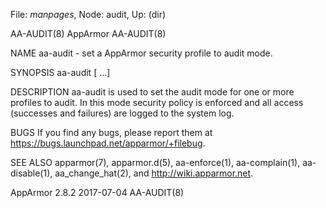 File: *manpages*,  Node: audit,  Up: (dir)

AA-AUDIT(8)                        AppArmor                        AA-AUDIT(8)



NAME
       aa-audit - set a AppArmor security profile to audit mode.

SYNOPSIS
       aa-audit <executable> [<executable> ...]

DESCRIPTION
       aa-audit is used to set the audit mode for one or more profiles to
       audit.  In this mode security policy is enforced and all access
       (successes and failures) are logged to the system log.

BUGS
       If you find any bugs, please report them at
       <https://bugs.launchpad.net/apparmor/+filebug>.

SEE ALSO
       apparmor(7), apparmor.d(5), aa-enforce(1), aa-complain(1),
       aa-disable(1), aa_change_hat(2), and <http://wiki.apparmor.net>.



AppArmor 2.8.2                    2017-07-04                       AA-AUDIT(8)
